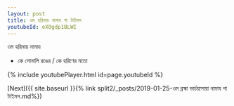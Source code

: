 ```yaml
---
layout: post
title: ওম হরিনায় নামায গা টাইমস
youtubeId: eX0gdp1BLWI
---
```

 
 
 ওম হরিনায় নামায  
 
 -  কে সোনালি রঙের / কে হরিণের মতো 
 
  
 
  
 
 
 
 
 
 


{% include youtubePlayer.html id=page.youtubeId %}
 
[Next]({{ site.baseurl }}{% link  split2/_posts/2019-01-25-ওম ব্রহ্মা ভার্চয়াসায়া নামায গা টাইমস.md%})
 
